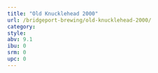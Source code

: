 ```yaml
---
title: "Old Knucklehead 2000"
url: /bridgeport-brewing/old-knucklehead-2000/
category: 
style: 
abv: 9.1
ibu: 0
srm: 0
upc: 0
---
```


